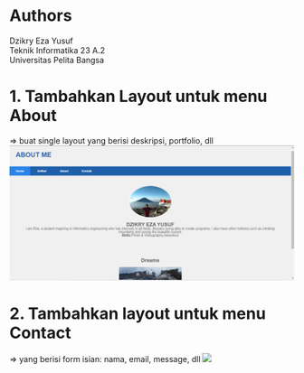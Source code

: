 # Authors
Dzikry Eza Yusuf <br>
Teknik Informatika 23 A.2 <br>
Universitas Pelita Bangsa

# 1. Tambahkan Layout untuk menu About
=> buat single layout yang berisi deskripsi, portfolio, dll
<img src="lab4_layout/about.png" img>

# 2. Tambahkan layout untuk menu Contact
=> yang berisi form isian: nama, email, message, dll
<img src="kontak.png" img>

